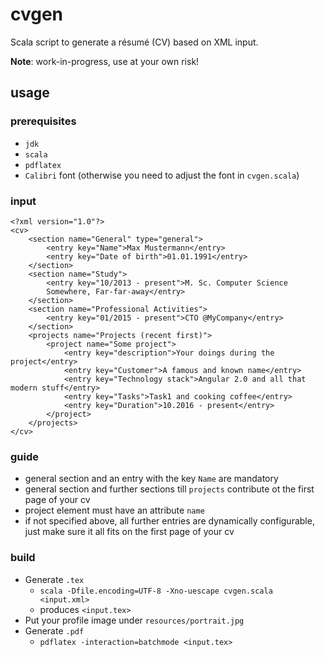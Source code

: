 # cvgen
Scala script to generate a résumé (CV) based on XML input.

**Note**: work-in-progress, use at your own risk!

## usage
### prerequisites
* ```jdk```
* ```scala```
* ```pdflatex```
* ```Calibri``` font (otherwise you need to adjust the font in `cvgen.scala`)

### input
```
<?xml version="1.0"?>
<cv>
	<section name="General" type="general">
		<entry key="Name">Max Mustermann</entry>
		<entry key="Date of birth">01.01.1991</entry>
	</section>
	<section name="Study">
		<entry key="10/2013 - present">M. Sc. Computer Science
		Somewhere, Far-far-away</entry>
	</section>
	<section name="Professional Activities">
		<entry key="01/2015 - present">CTO @MyCompany</entry>
	</section>
	<projects name="Projects (recent first)">
		<project name="Some project">
			<entry key="description">Your doings during the project</entry>
			<entry key="Customer">A famous and known name</entry>
			<entry key="Technology stack">Angular 2.0 and all that modern stuff</entry>
			<entry key="Tasks">Task1 and cooking coffee</entry>
			<entry key="Duration">10.2016 - present</entry>
		</project>
	</projects>
</cv>
```
### guide
* general section and an entry with the key ```Name``` are mandatory
* general section and further sections till ```projects``` contribute ot the first page of your cv
* project element must have an attribute ```name```
* if not specified above, all further entries are dynamically configurable, just make sure it all fits on the first page of your cv

### build
* Generate ```.tex```
  * ```scala -Dfile.encoding=UTF-8 -Xno-uescape cvgen.scala <input.xml>```
  * produces ```<input.tex>```
* Put your profile image under ```resources/portrait.jpg```
* Generate ```.pdf```
  * ```pdflatex -interaction=batchmode <input.tex>```
